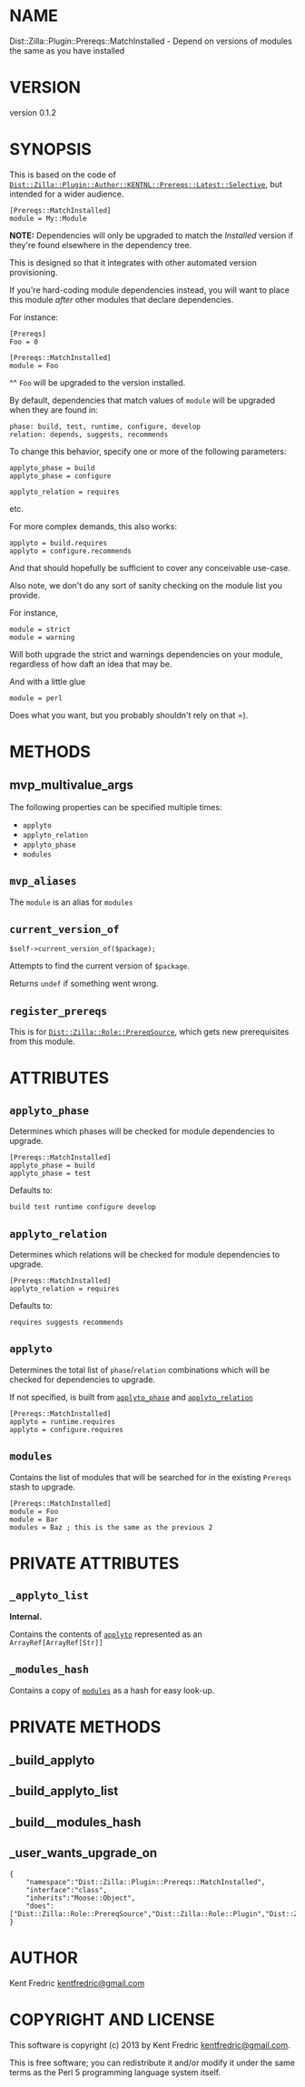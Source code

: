 # NAME

Dist::Zilla::Plugin::Prereqs::MatchInstalled - Depend on versions of modules the same as you have installed

# VERSION

version 0.1.2

# SYNOPSIS

This is based on the code of [`Dist::Zilla::Plugin::Author::KENTNL::Prereqs::Latest::Selective`](http://search.cpan.org/perldoc?Dist::Zilla::Plugin::Author::KENTNL::Prereqs::Latest::Selective), but intended for a wider audience.

    [Prereqs::MatchInstalled]
    module = My::Module

__NOTE:__ Dependencies will only be upgraded to match the _Installed_ version if they're found elsewhere in the dependency tree.

This is designed so that it integrates with other automated version provisioning.

If you're hard-coding module dependencies instead, you will want to place this module _after_ other modules that declare dependencies.

For instance:

    [Prereqs]
    Foo = 0

    [Prereqs::MatchInstalled]
    module = Foo

^^ `Foo` will be upgraded to the version installed.

By default, dependencies that match values of `module` will be upgraded when they are found in:

    phase: build, test, runtime, configure, develop
    relation: depends, suggests, recommends

To change this behavior, specify one or more of the following parameters:

    applyto_phase = build
    applyto_phase = configure

    applyto_relation = requires

etc.

For more complex demands, this also works:

    applyto = build.requires
    applyto = configure.recommends

And that should hopefully be sufficient to cover any conceivable use-case.

Also note, we don't do any sort of sanity checking on the module list you provide.

For instance,

    module = strict
    module = warning

Will both upgrade the strict and warnings dependencies on your module, regardless of how daft an idea that may be.

And with a little glue

    module = perl

Does what you want, but you probably shouldn't rely on that =).

# METHODS

## mvp\_multivalue\_args

The following properties can be specified multiple times:

- `applyto`
- `applyto_relation`
- `applyto_phase`
- `modules`

## `mvp_aliases`

The `module` is an alias for `modules`

## `current_version_of`

    $self->current_version_of($package);

Attempts to find the current version of `$package`.

Returns `undef` if something went wrong.

## `register_prereqs`

This is for [`Dist::Zilla::Role::PrereqSource`](http://search.cpan.org/perldoc?Dist::Zilla::Role::PrereqSource), which gets new prerequisites
from this module.

# ATTRIBUTES

## `applyto_phase`

Determines which phases will be checked for module dependencies to upgrade.

    [Prereqs::MatchInstalled]
    applyto_phase = build
    applyto_phase = test

Defaults to:

    build test runtime configure develop

## `applyto_relation`

Determines which relations will be checked for module dependencies to upgrade.

    [Prereqs::MatchInstalled]
    applyto_relation = requires

Defaults to:

    requires suggests recommends

## `applyto`

Determines the total list of `phase`/`relation` combinations which will be checked for dependencies to upgrade.

If not specified, is built from [`applyto_phase`](#applyto\_phase) and [`applyto_relation`](#applyto\_relation)

    [Prereqs::MatchInstalled]
    applyto = runtime.requires
    applyto = configure.requires

## `modules`

Contains the list of modules that will be searched for in the existing `Prereqs` stash to upgrade.

    [Prereqs::MatchInstalled]
    module = Foo
    module = Bar
    modules = Baz ; this is the same as the previous 2

# PRIVATE ATTRIBUTES

## `_applyto_list`

__Internal.__

Contains the contents of [`applyto`](#applyto) represented as an `ArrayRef[ArrayRef[Str]]`

## `_modules_hash`

Contains a copy of [`modules`](#modules) as a hash for easy look-up.

# PRIVATE METHODS

## \_build\_applyto

## \_build\_applyto\_list

## \_build\_\_modules\_hash

## \_user\_wants\_upgrade\_on

    {
        "namespace":"Dist::Zilla::Plugin::Prereqs::MatchInstalled",
        "interface":"class",
        "inherits":"Moose::Object",
        "does":["Dist::Zilla::Role::PrereqSource","Dist::Zilla::Role::Plugin","Dist::Zilla::Role::ConfigDumper"]
    }



# AUTHOR

Kent Fredric <kentfredric@gmail.com>

# COPYRIGHT AND LICENSE

This software is copyright (c) 2013 by Kent Fredric <kentfredric@gmail.com>.

This is free software; you can redistribute it and/or modify it under
the same terms as the Perl 5 programming language system itself.
